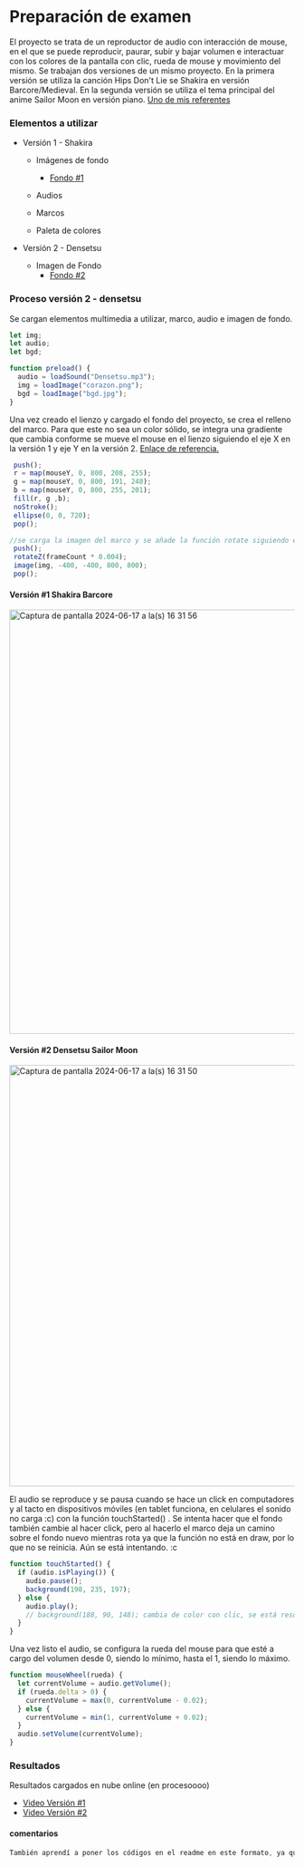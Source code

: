 # Preparación de examen

El proyecto se trata de un reproductor de audio con interacción de mouse, en el que se puede reproducir, paurar, subir y bajar volumen e interactuar con los colores de la pantalla con clic, rueda de mouse y movimiento del mismo. Se trabajan dos versiones de un mismo proyecto. En la primera versión se utiliza la canción Hips Don't Lie se Shakira en versión Barcore/Medieval. En la segunda versión se utiliza el tema principal del anime Sailor Moon en versión piano. [Uno de mis referentes](https://p5js.org/es/examples/sound-load-and-play-sound.html)
### Elementos a utilizar
- Versión 1 - Shakira
  - Imágenes de fondo
     - [Fondo #1](https://github.com/cielqz/dis9034-2024-1/assets/163901464/50301f10-9336-4020-a948-16fd6ad06a78)

  - Audios
  - Marcos
  - Paleta de colores

- Versión 2 - Densetsu
  - Imagen de Fondo
    - [Fondo #2](https://github.com/cielqz/dis9034-2024-1/assets/163901464/bfa86924-345e-49fb-ae47-88d0a042b4bc)
   
### Proceso versión 2 - densetsu
Se cargan elementos multimedia a utilizar, marco, audio e imagen de fondo. 
```javascript
let img;
let audio;
let bgd;

function preload() {
  audio = loadSound("Densetsu.mp3");
  img = loadImage("corazon.png");
  bgd = loadImage("bgd.jpg");
}
```

Una vez creado el lienzo y cargado el fondo del proyecto, se crea el relleno del marco. Para que este no sea un color sólido, se integra una gradiente que cambia conforme se mueve el mouse en el lienzo siguiendo el eje X en la versión 1 y eje Y en la versión 2. [Enlace de referencia.](https://editor.p5js.org/owenroberts/sketches/HyKFHeS7Q)
 ```javascript
  push();
  r = map(mouseY, 0, 800, 208, 255);
  g = map(mouseY, 0, 800, 191, 248);
  b = map(mouseY, 0, 800, 255, 201);
  fill(r, g ,b);
  noStroke();
  ellipse(0, 0, 720);
  pop();

//se carga la imagen del marco y se añade la función rotate siguiendo el eje Z.
  push();
  rotateZ(frameCount * 0.004);
  image(img, -400, -400, 800, 800);
  pop();
```
#### Versión #1 Shakira Barcore
<img width="749" alt="Captura de pantalla 2024-06-17 a la(s) 16 31 56" src="https://github.com/cielqz/dis9034-2024-1/assets/163901464/8404b5b6-91f1-4fed-81fb-f030380db0c5">

#### Versión #2 Densetsu Sailor Moon
<img width="744" alt="Captura de pantalla 2024-06-17 a la(s) 16 31 50" src="https://github.com/cielqz/dis9034-2024-1/assets/163901464/8d7cd3a7-cea7-4d15-af40-bc6541f16851">

El audio se reproduce y se pausa cuando se hace un click en computadores y al tacto en dispositivos móviles (en tablet funciona, en celulares el sonido no carga :c) con la función touchStarted() . Se intenta hacer que el fondo también cambie al hacer click, pero al hacerlo el marco deja un camino sobre el fondo nuevo mientras rota ya que la función no está en draw, por lo que no se reinicia. Aún se está intentando. :c 
```javascript
function touchStarted() {
  if (audio.isPlaying()) {
    audio.pause();
    background(198, 235, 197);
  } else {
    audio.play();
    // background(188, 90, 148); cambia de color con clic, se está resolviendo
  }
}
```

Una vez listo el audio, se configura la rueda del mouse para que esté a cargo del volumen desde 0, siendo lo mínimo, hasta el 1, siendo lo máximo.
```javascript
function mouseWheel(rueda) {
  let currentVolume = audio.getVolume();
  if (rueda.delta > 0) {
    currentVolume = max(0, currentVolume - 0.02);
  } else {
    currentVolume = min(1, currentVolume + 0.02);
  }
  audio.setVolume(currentVolume);
}
```
### Resultados
Resultados cargados en nube online (en procesoooo)
- [Video Versión #1](https://www.dropbox.com/scl/fi/vvmj8jr2dsgec4o06vjnc/Shakira_Barcore.mov?rlkey=ya82z4h8tyu0d5iq82l7kwvao&st=n3wz6bea&dl=0)
- [Video Versión #2](https://www.dropbox.com/scl/fi/z9yd469fi4zw7hzdsfpfi/Grabaci-n-de-pantalla-2024-06-17-a-la-s-16.27.08.mov)
#### comentarios
```javascript
También aprendí a poner los códigos en el readme en este formato, ya que antes no sabía y cargaba capturas de pantalla. jeje
```




```javascript


```
